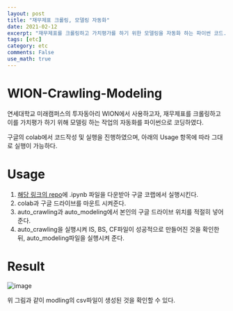 ```yaml
---
layout: post
title: "재무제표 크롤링, 모델링 자동화"
date: 2021-02-12
excerpt: "재무제표를 크롤링하고 가치평가를 하기 위한 모델링을 자동화 하는 파이썬 코드."
tags: [etc]
category: etc
comments: False
use_math: true
---
```



# WION-Crawling-Modeling
연세대학교 미래캠퍼스의 투자동아리 WION에서 사용하고자, 재무제표를 크롤링하고 이를 가치평가 하기 위해 모델링 하는 작업의 자동화를 파이썬으로 코딩하였다.

구글의 colab에서 코드작성 및 실행을 진행하였으며, 아래의 Usage 항목에 따라 그대로 실행이 가능하다.

# Usage
1. [해당 링크의 repo](https://github.com/silverstar0727/WION-Crawling-Modeling)에 .ipynb 파일을 다운받아 구글 코랩에서 실행시킨다.
2. colab과 구글 드라이브를 마운트 시켜준다.
3. auto_crawling과 auto_modeling에서 본인의 구글 드라이브 위치를 적절히 넣어준다.
4. auto_crawling을 실행시켜 IS, BS, CF파일이 성공적으로 만들어진 것을 확인한 뒤, auto_modeling파일을 실행시켜 준다.

# Result
![image](https://user-images.githubusercontent.com/49096513/107846907-dc61a280-6e2a-11eb-9d1e-d79d5a637ae9.png)

위 그림과 같이 modling의 csv파일이 생성된 것을 확인할 수 있다.
